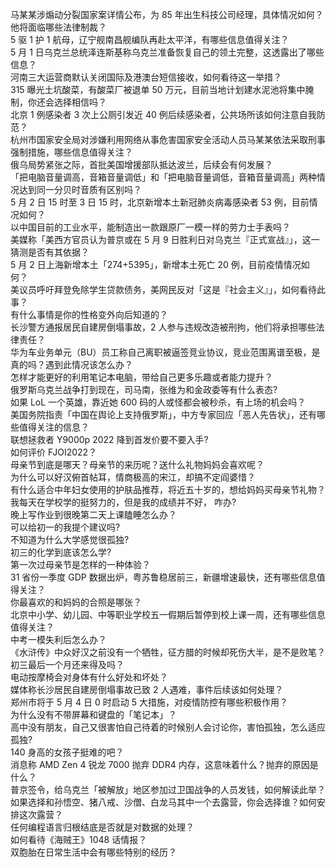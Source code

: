 马某某涉煽动分裂国家案详情公布，为 85 年出生科技公司经理，具体情况如何？他将面临哪些法律制裁？  
5 驱 1 护 1 航母，辽宁舰南昌舰编队再赴太平洋，有哪些信息值得关注？  
5 月 1 日乌克兰总统泽连斯基称乌克兰准备恢复自己的领土完整，这透露出了哪些信息？  
河南三大运营商默认关闭国际及港澳台短信接收，如何看待这一举措？  
315 曝光土坑酸菜，有酸菜厂被退单 50 万元，目前当地计划建水泥池将集中腌制，你还会选择相信吗？  
北京 1 例感染者 3 次上公厕引发近 40 例后续感染者，公共场所该如何注意自我防范？  
杭州市国家安全局对涉嫌利用网络从事危害国家安全活动人员马某某依法采取刑事强制措施，哪些信息值得关注？  
俄乌局势紧张之际，首批美国增援部队抵达波兰，后续会有何发展？  
「把电脑音量调高，音箱音量调低」和「把电脑音量调低，音箱音量调高」两种情况达到同一分贝时音质有区别吗？  
5 月 2 日 15 时至 3 日 15 时，北京新增本土新冠肺炎病毒感染者 53 例，目前情况如何？  
以中国目前的工业水平，能制造出一款跟原厂一模一样的劳力士手表吗？  
美媒称「美西方官员认为普京或在 5 月 9 日胜利日对乌克兰『正式宣战』」，这一猜测是否有其依据？  
5 月 2 日上海新增本土「274+5395」，新增本土死亡 20 例，目前疫情情况如何？  
美议员呼吁拜登免除学生贷款债务，美网民反对「这是『社会主义』」，如何看待此事？  
有什么事情是你的性格变外向后知道的？  
长沙警方通报居民自建房倒塌事故，2 人参与违规改造被刑拘，他们将承担哪些法律责任？  
华为车业务单元（BU）员工称自己离职被逼签竞业协议，竞业范围离谱至极，是真的吗？遇到此情况该怎么办？  
怎样才能更好的利用笔记本电脑，带给自己更多乐趣或者能力提升？  
俄罗斯乌克兰战争打到现在，司马南，张维为和金政委等有什么表态?  
如果 LoL 一个英雄，靠近她 600 码的人或怪都会被秒杀，有上场的机会吗？  
美国务院指责「中国在舆论上支持俄罗斯」，中方专家回应「恶人先告状」，还有哪些值得关注的信息？  
联想拯救者 Y9000p 2022 降到首发价要不要入手?  
如何评价 FJOI2022？  
母亲节到底是哪天？母亲节的来历呢？送什么礼物妈妈会喜欢呢？  
为什么可以好汉俯首帖耳，情商极高的宋江，却搞不定阎婆惜？  
有什么适合中年妇女使用的护肤品推荐，将近五十岁的，想给妈妈买母亲节礼物？  
我每天在学校学的挺努力的，但是我的成绩并不好， 咋办?  
晚上写作业到很晚第二天上课瞌睡怎么办？  
可以给初一的我提个建议吗?  
不知道为什么大学感觉很孤独?  
初三的化学到底该怎么学?  
第一次过母亲节是怎样的一种体验？  
31 省份一季度 GDP 数据出炉，粤苏鲁稳居前三，新疆增速最快，还有哪些信息值得关注？  
你最喜欢的和妈妈的合照是哪张？  
北京中小学、幼儿园、中等职业学校五一假期后暂停到校上课一周，还有哪些信息值得关注？  
中考一模失利后怎么办？  
《水浒传》中众好汉之前没有一个牺牲，征方腊的时候却死伤大半，是不是败笔？  
初三最后一个月还来得及吗？  
电动按摩椅会对身体有什么好处和坏处？  
媒体称长沙居民自建房倒塌事故已致 2 人遇难，事件后续该如何处理？  
郑州市将于 5 月 4 日 0 时启动 5 大措施，对疫情防控有哪些积极作用？  
为什么没有不带屏幕和键盘的「笔记本」？  
高中没有朋友，自己又很害怕自己待着的时候别人会讨论你，害怕孤独，怎么适应孤独?  
140 身高的女孩子挺难的吧？  
消息称 AMD Zen 4 锐龙 7000 抛弃 DDR4 内存，这意味着什么？抛弃的原因是什么？  
普京签令，给乌克兰「被解放」地区参加过卫国战争的人员发钱，如何解读此举？  
如果选择和孙悟空、猪八戒、沙僧、白龙马其中一个去露营，你会选择谁？如何安排这次露营？  
任何编程语言归根结底是否就是对数据的处理？  
如何看待《海贼王》1048 话情报？  
双胞胎在日常生活中会有哪些特别的经历？  
